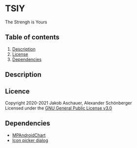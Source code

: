 # TSIY
The Strengh is Yours


## Table of contents
1. [Description](#description)
1. [License](#licence)
1. [Dependencies](#dependencies)


## Description

## Licence
Copyright 2020-2021 Jakob Aschauer, Alexander Schönberger<br>
Licensed under the [GNU General Public License v3.0](https://github.com/aschi2403/TSIY/blob/master/LICENSE)

## Dependencies
- [MPAndroidChart](https://github.com/PhilJay/MPAndroidChart)
- [Icon picker dialog](https://github.com/maltaisn/icondialoglib)
